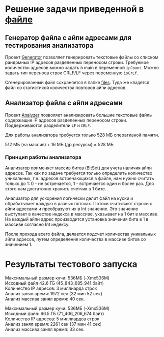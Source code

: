 # Решение задачи приведенной в [файле](./TASK.md)

## Генератор файла с айпи адресами для тестирования анализатора

Проект [Generator](./generator) позволяет генерировать текстовые файлы
со списком рандомных IP адресов разделенных переносом строки.
Требуемое количество адресов можно задать в main
в переменной `ipCount`. Можно задать тип переноса строк CRLF/LF
через переменную `isCrLf`.

Сгенерированный файл сохраняется в папке [files](./files).
Туда же кладется файл со статистикой количества повторов айпи адресов.

## Анализатор файла с айпи адресами

Проект [Analyzer](./analyzer) позволяет анализировать большие текстовые файлы
содержащие IP адресов разделенных переносом строки.
Поддерживаются разделители `LF` и `CRLF`.

Для работы анализатора требуется только 528 МБ оперативной памяти.

512 МБ (на массив) + 16 МБ (др ресурсы) = 528 МБ

### Принцип работы анализатора

Анализатор применяет массив битов (BitSet) для учета наличия айпи адресов.
Так как по задаче требуется только определить количество уникальных,
т.е. адресов встречающихся в файле, нам нужно считать только до 1:
0 - не встречается, 1 - встречается один и более раз.
Для этого нам достаточно хранить счетчик в 1 бите.

Анализатор для ускорения логически делит файл на куски и обрабатывает каждую
в разных потоках. Потоки считывают строки с айпи адресами и преобразуют их
в Int значение. Это значение выступает в качестве индекса в массиве,
указывает на 1 бит в массиве. На каждый айпи адрес производится установка
значения бита в 1 в массиве согласно Int индексу.

После прохода всего файла, делается подсчет количества уникальных айпи адресов,
путем определения количества в массиве битов со значением 1.

# Результаты тестового запуска

Максимальный размер кучи: 536МБ (-Xmx536M) \
Исходный файл 42.6 ГБ (45_843_685_941 байт) \
Количество IP адресов: 3 миллиарда строк \
Анализ занял время: 1972 сек (32 мин 52 сек) \
Анализ массива занял время: 40 сек.

Максимальный размер кучи: 536МБ (-Xmx536M) \
Исходный файл: 66.5 ГБ (71_406_206_674 байт) \
Количество IP адресов: 5 миллиардов строк \
Анализ занял время: 2261 сек (37 мин 41 сек) \
Анализ массива занял время: 33 сек.
